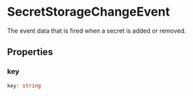 # SecretStorageChangeEvent

The event data that is fired when a secret is added or removed.

## Properties

### key

```typescript
key: string
```

